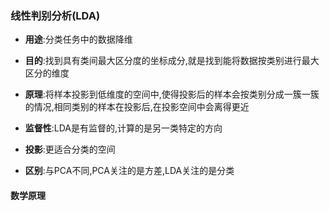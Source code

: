 ### 线性判别分析(LDA)

- **用途**:分类任务中的数据降维

- **目的**:找到具有类间最大区分度的坐标成分,就是找到能将数据按类别进行最大区分的维度

- **原理**:将样本投影到低维度的空间中,使得投影后的样本会按类别分成一簇一簇的情况,相同类别的样本在投影后,在投影空间中会离得更近

- **监督性**:LDA是有监督的,计算的是另一类特定的方向

- **投影**:更适合分类的空间
- **区别**:与PCA不同,PCA关注的是方差,LDA关注的是分类

#### 数学原理

